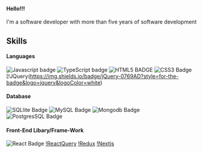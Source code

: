 #### Hello!!!

I'm a software developer with more than five years of software development

## Skills
  #### Languages

![Javascript badge](https://img.shields.io/badge/JavaScript-323330?style=for-the-badge&logo=javascript&logoColor=F7DF1E)
![TypeScript badge](https://img.shields.io/badge/TypeScript-007ACC?style=for-the-badge&logo=typescript&logoColor=white) ![HTML5 BADGE](https://img.shields.io/badge/HTML5-E34F26?style=for-the-badge&logo=html5&logoColor=white) ![CSS3 Badge](https://img.shields.io/badge/CSS3-1572B6?style=for-the-badge&logo=css3&logoColor=white) [!JQuery(https://img.shields.io/badge/jQuery-0769AD?style=for-the-badge&logo=jquery&logoColor=white)

  #### Database
  ![SQLlite Badge](https://img.shields.io/badge/Sqlite-003B57?style=for-the-badge&logo=sqlite&logoColor=white) ![MySQL Badge](https://img.shields.io/badge/MySQL-005C84?style=for-the-badge&logo=mysql&logoColor=white) ![Mongodb Badge](https://img.shields.io/badge/MongoDB-4EA94B?style=for-the-badge&logo=mongodb&logoColor=white) ![PostgresSQL Badge](https://img.shields.io/badge/PostgreSQL-316192?style=for-the-badge&logo=postgresql&logoColor=white)

  #### Front-End Libary/Frame-Work
  ![React Badge](https://img.shields.io/badge/React-20232A?style=for-the-badge&logo=react&logoColor=61DAFB) [!ReactQuery](https://img.shields.io/badge/React_Query-FF4154?style=for-the-badge&logo=ReactQuery&logoColor=white) [!Redux](https://img.shields.io/badge/Redux-593D88?style=for-the-badge&logo=redux&logoColor=white) [!Nextjs](https://img.shields.io/badge/next%20js-000000?style=for-the-badge&logo=nextdotjs&logoColor=white) 
